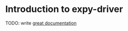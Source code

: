 # Introduction to expy-driver

TODO: write [great documentation](http://jacobian.org/writing/what-to-write/)

